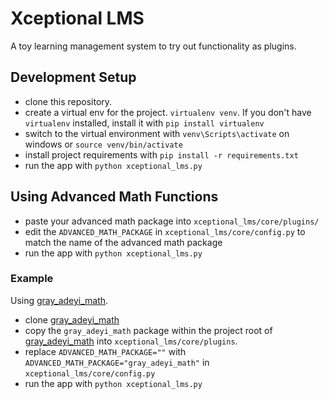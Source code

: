 # Xceptional LMS

A toy learning management system to try out functionality as plugins.


## Development Setup

- clone this repository.
- create a virtual env for the project. `virtualenv venv`. If you don't have `virtualenv` installed, install it with `pip install virtualenv`
- switch to the virtual environment with `venv\Scripts\activate` on windows or `source venv/bin/activate`
- install project requirements with `pip install -r requirements.txt`
- run the app with `python xceptional_lms.py`

## Using Advanced Math Functions

- paste your advanced math package into `xceptional_lms/core/plugins/`
- edit the `ADVANCED_MATH_PACKAGE` in `xceptional_lms/core/config.py` to match the name of the advanced math package
- run the app with `python xceptional_lms.py`

### Example

Using [gray_adeyi_math](https://github.com/gray-adyi/gray_adeyi_math).

- clone [gray_adeyi_math](https://github.com/gray-adyi/gray_adeyi_math)
- copy the `gray_adeyi_math` package within the project root of [gray_adeyi_math](https://github.com/gray-adyi/gray_adeyi_math) into
    `xceptional_lms/core/plugins`.
- replace `ADVANCED_MATH_PACKAGE=""` with `ADVANCED_MATH_PACKAGE="gray_adeyi_math"` in `xceptional_lms/core/config.py`
- run the app with `python xceptional_lms.py`
